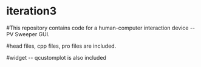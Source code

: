 # iteration3

#This repository contains code for a human-computer interaction device -- PV Sweeper GUI.

#head files, cpp files, pro files are included.

#widget -- qcustomplot is also included
